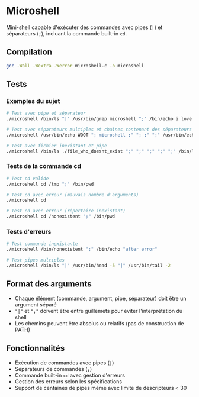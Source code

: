  # Microshell

Mini-shell capable d'exécuter des commandes avec pipes (`|`) et séparateurs (`;`), incluant la commande built-in `cd`.

## Compilation

```bash
gcc -Wall -Wextra -Werror microshell.c -o microshell
```

## Tests

### Exemples du sujet

```bash
# Test avec pipe et séparateur
./microshell /bin/ls "|" /usr/bin/grep microshell ";" /bin/echo i love my microshell

# Test avec séparateurs multiples et chaînes contenant des séparateurs
./microshell /usr/bin/echo WOOT "; microshell ;" "; ;" ";" /usr/bin/echo "is hell of fun"

# Test avec fichier inexistant et pipe
./microshell /bin/ls ./file_who_doesnt_exist ";" ";" ";" ";" ";" /bin/ls "|" /usr/bin/grep microshell ";"
```

### Tests de la commande cd

```bash
# Test cd valide
./microshell cd /tmp ";" /bin/pwd

# Test cd avec erreur (mauvais nombre d'arguments)
./microshell cd

# Test cd avec erreur (répertoire inexistant)
./microshell cd /nonexistent ";" /bin/pwd
```

### Tests d'erreurs

```bash
# Test commande inexistante
./microshell /bin/nonexistent ";" /bin/echo "after error"

# Test pipes multiples
./microshell /bin/ls "|" /usr/bin/head -5 "|" /usr/bin/tail -2
```

## Format des arguments

- Chaque élément (commande, argument, pipe, séparateur) doit être un argument séparé
- `"|"` et `";"` doivent être entre guillemets pour éviter l'interprétation du shell
- Les chemins peuvent être absolus ou relatifs (pas de construction de PATH)

## Fonctionnalités

- Exécution de commandes avec pipes (`|`)
- Séparateurs de commandes (`;`)
- Commande built-in `cd` avec gestion d'erreurs
- Gestion des erreurs selon les spécifications
- Support de centaines de pipes même avec limite de descripteurs < 30